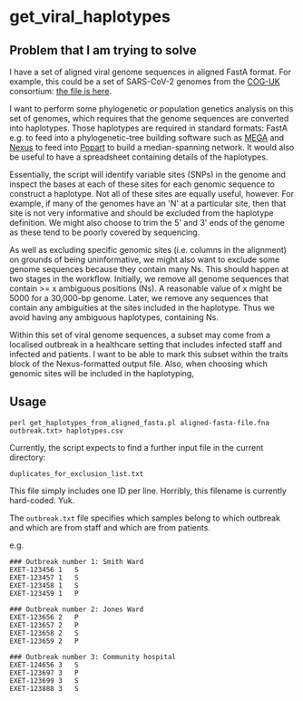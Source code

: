 # get_viral_haplotypes

## Problem that I am trying to solve

I have a set of aligned viral genome sequences in aligned FastA format. For example, this could be a set of SARS-CoV-2 genomes
from the [COG-UK](https://www.cogconsortium.uk/data/) consortium: [the file is here](https://cog-uk.s3.climb.ac.uk/2020-05-08/cog_2020-05-08_alignment.fasta).

I want to perform some phylogenetic or population genetics analysis on this set of genomes, which requires that the
genome sequences are converted into haplotypes. Those haplotypes are required in standard formats: FastA e.g. to feed
into a phylogenetic-tree building software such as [MEGA](https://www.megasoftware.net/) and [Nexus](https://doi.org/10.1093/sysbio/46.4.590) to feed into
[Popart](http://popart.otago.ac.nz/index.shtml) to build a median-spanning network.
It would also be useful to have a spreadsheet containing details of the haplotypes.

Essentially, the script will identify variable sites (SNPs) in the genome and inspect the bases at each of these sites for each genomic sequence to construct a haplotype. Not all of these sites are equally useful, however. For example, if many of the genomes have an 'N'
at a particular site, then that site is not very informative and should be excluded from the haplotype definition. We might also choose to trim the 5' and 3' ends of the genome as these tend to be poorly covered by sequencing.

As well as excluding specific genomic sites (i.e. columns in the alignment) on grounds of being uninformative, we 
might also want to exclude some genome sequences because they contain many Ns. 
This should happen at two stages in the workflow. 
Initially, we remove all genome sequences that contain >= x ambiguous positions (Ns). 
A reasonable value of x might be 5000 for a 30,000-bp genome. Later, we remove any 
sequences that contain any ambiguities at the sites included in the haplotype. 
Thus we avoid having any ambiguous haplotypes, containing Ns.


Within this set of viral genome sequences, a subset may come from a localised outbreak in a healthcare setting
that includes infected staff and infected and patients. I want to be able to mark this subset within the traits block
of the Nexus-formatted output file. Also, when choosing which genomic sites will be included in the haplotyping, 

## Usage

```perl get_haplotypes_from_aligned_fasta.pl aligned-fasta-file.fna outbreak.txt> haplotypes.csv```

Currently, the script expects to find a further input file in the current directory:

```
duplicates_for_exclusion_list.txt
```
This file simply includes one ID per line. Horribly, this filename is currently hard-coded. Yuk.

The ```outbreak.txt``` file specifies which samples belong to which outbreak and which are from staff and which are from patients.

e.g.

```
### Outbreak number 1: Smith Ward
EXET-123456	1	S
EXET-123457	1	S
EXET-123458	1	S
EXET-123459	1	P

### Outbreak number 2: Jones Ward
EXET-123656	2	P
EXET-123657	2	P
EXET-123658	2	S
EXET-123659	2	P

### Outbreak number 3: Community hospital
EXET-124656	3	S
EXET-123697	3	P
EXET-123699	3	S
EXET-123888	3	S
```

